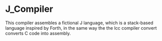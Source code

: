 # J_Compiler

This compiler assembles a fictional J language, which is a stack-based language inspired by Forth, 
in the same way the the lcc compiler convert converts C code into assembly. 
